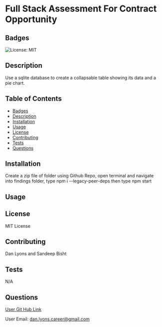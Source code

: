 # Full Stack Assessment For Contract Opportunity  

## Badges

![License: MIT](https://img.shields.io/badge/License-MIT-yellow.svg)

## Description

Use a sqlite database to create a collapsable table showing its data and a pie chart.

## Table of Contents
* [Badges](#badges)
* [Description](#description)
* [Installation](#installation)
* [Usage](#usage)
* [License](#license)
* [Contributing](#contributing)
* [Tests](#tests)
* [Questions](#questions)

## Installation

Create a zip file of folder using Github Repo, open terminal and navigate into findings folder, type  npm i --legacy-peer-deps     then type npm start    


## Usage 



## License

MIT License

## Contributing

Dan Lyons and Sandeep Bisht

## Tests

N/A

## Questions

[User Git Hub Link](https://github.com/dancl6/Temp_FullStackJob_Sandeep/ )

User Email: dan.lyons.career@gmail.com
